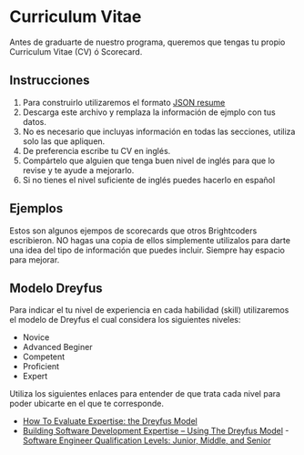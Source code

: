 
# Curriculum Vitae

Antes de graduarte de nuestro programa, queremos que tengas tu propio Curriculum Vitae (CV) ó Scorecard.

## Instrucciones

1. Para construirlo utilizaremos el formato [JSON resume](https://jsonresume.org/)
2. Descarga este archivo y remplaza la información de ejmplo con tus datos.
3. No es necesario que incluyas información en todas las secciones, utiliza solo las que apliquen.
4. De preferencia escribe tu CV en inglés.
5. Compártelo que alguien que tenga buen nivel de inglés para que lo revise y te ayude a mejorarlo.
6. Si no tienes el nivel suficiente de inglés puedes hacerlo en español

## Ejemplos

Estos son algunos ejempos de scorecards que otros Brightcoders escribieron.
NO hagas una copia de ellos simplemente utilizalos para darte una idea del tipo de información que puedes incluir. Siempre hay espacio para mejorar.

## Modelo Dreyfus

Para indicar el tu nivel de experiencia en cada habilidad (skill) utilizaremos el modelo de Dreyfus el cual considera los siguientes niveles:
- Novice
- Advanced Beginer
- Competent
- Proficient
- Expert

Utiliza los siguientes enlaces para entender de que trata cada nivel para poder ubicarte en el que te corresponde.
- [How To Evaluate Expertise: the Dreyfus Model](https://www.solcept.ch/en/blog/dreyfus-model/)
- [Building Software Development Expertise – Using The Dreyfus Model](https://skorks.com/2009/08/building-software-development-expertise-using-the-dreyfus-model/)
-[Software Engineer Qualification Levels: Junior, Middle, and Senior](https://hackernoon.com/software-engineer-qualification-levels-junior-middle-and-senior-f2229591df1c)
